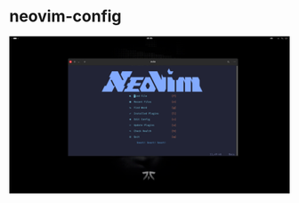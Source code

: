 # neovim-config

<td width="30%" align="center">
      <img src="https://raw.githubusercontent.com/IbrokhimN/neovim-config/refs/heads/main/config_photo.png" alt="IJAI Logo"/>
</td>
